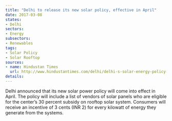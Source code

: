 ```yaml
---
title: "Delhi to release its new solar policy, effective in April"
date: 2017-03-08
states:
- Delhi
sectors:
- Energy
subsectors:
- Renewables
tags:
- Solar Policy
- Solar Rooftop
sources:
- name: Hindustan Times
  url: http://www.hindustantimes.com/delhi/delhi-s-solar-energy-policy-to-see-the-light-of-day-next-month/story-ZGZ8FT35FCURMtGugxuiRM.html
details:
---
```


Delhi announced that its new solar power policy will come into effect in April. The policy will include a list of vendors of solar panels who are eligible for the center’s 30 percent subsidy on rooftop solar system. Consumers will receive an incentive of 3 cents (INR 2) for every kilowatt of energy they generate from the systems.
